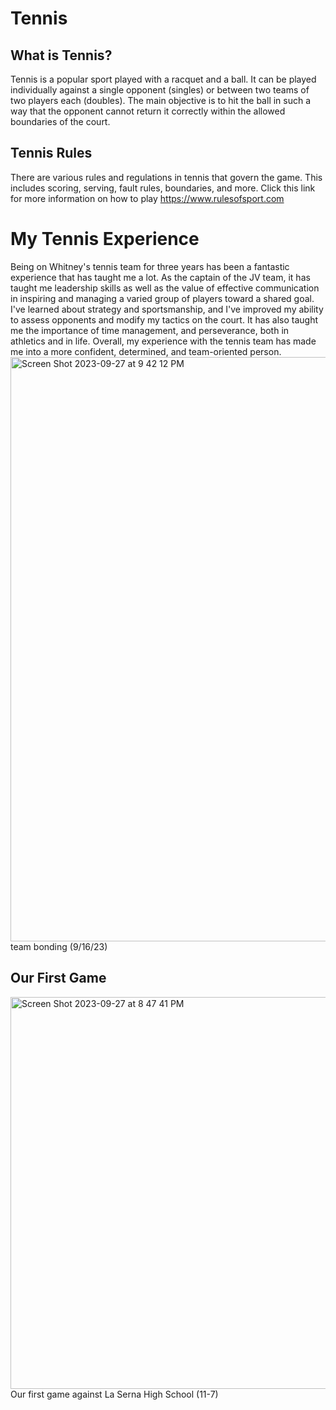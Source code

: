 # Tennis
<html> 

<div class="content">
    <h2>What is Tennis?</h2>
    <p>Tennis is a popular sport played with a racquet and a ball. It can be played individually against a single opponent (singles) or between two teams of two players each (doubles). The main objective is to hit the ball in such a way that the opponent cannot return it correctly within the allowed boundaries of the court.</p>
  </div>

  <div class="content">
    <h2>Tennis Rules</h2>
    <p>There are various rules and regulations in tennis that govern the game. This includes scoring, serving, fault rules, boundaries, and more. Click this link for more information on how to play <a href="https://www.rulesofsport.com/sports/tennis.html">https://www.rulesofsport.com</a>  </p>
  </div>


<h1> My Tennis Experience </h1>
Being on Whitney's tennis team for three years has been a fantastic experience that has taught me a lot. As the captain of the JV team, it has taught me leadership skills as well as the value of effective communication in inspiring and managing a varied group of players toward a shared goal. I've learned about strategy and sportsmanship, and I've improved my ability to assess opponents and modify my tactics on the court. It has also taught me the importance of time management, and perseverance, both in athletics and in life. Overall, my experience with the tennis team has made me into a more confident, determined, and team-oriented person. 

<br>
<body>
    <img width="935" alt="Screen Shot 2023-09-27 at 9 42 12 PM" src="https://github.com/aishreyai/Tennis-/assets/145709072/6cc1b85a-8af5-403d-adc3-cceb5a869484"> 
</body>
<br> 
<body> team bonding (9/16/23)</body>

<br> 
<h2> Our First Game </h2>
<img width="627" alt="Screen Shot 2023-09-27 at 8 47 41 PM" src="https://github.com/aishreyai/Tennis-/assets/145709072/da52b4ec-2a45-45b9-aa97-60547f404190">
<br> 
Our first game against La Serna High School (11-7) 


